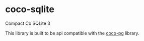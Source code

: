 # coco-sqlite
Compact Co SQLite 3


This library is built to be api compatible with the [coco-pg](https://github.com/whizzter/coco-pg) library.

